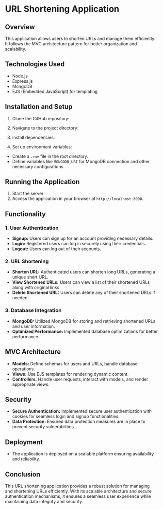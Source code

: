 # URL Shortening Application

## Overview

This application allows users to shorten URLs and manage them efficiently. It follows the MVC architecture pattern for better organization and scalability.

## Technologies Used

- Node.js
- Express.js
- MongoDB
- EJS (Embedded JavaScript) for templating

## Installation and Setup

1. Clone the GitHub repository:

2. Navigate to the project directory:

3. Install dependencies:

4. Set up environment variables:

- Create a `.env` file in the root directory.
- Define variables like `MONGODB_URI` for MongoDB connection and other necessary configurations.

## Running the Application

1. Start the server:
2. Access the application in your browser at `http://localhost:3000`.

## Functionality

### 1. User Authentication

- **Signup:** Users can sign up for an account providing necessary details.
- **Login:** Registered users can log in securely using their credentials.
- **Logout:** Users can log out of their accounts.

### 2. URL Shortening

- **Shorten URL:** Authenticated users can shorten long URLs, generating a unique short URL.
- **View Shortened URLs:** Users can view a list of their shortened URLs along with original links.
- **Delete Shortened URL:** Users can delete any of their shortened URLs if needed.

### 3. Database Integration

- **MongoDB:** Utilized MongoDB for storing and retrieving shortened URLs and user information.
- **Optimized Performance:** Implemented database optimizations for better performance.

## MVC Architecture

- **Models:** Define schemas for users and URLs, handle database operations.
- **Views:** Use EJS templates for rendering dynamic content.
- **Controllers:** Handle user requests, interact with models, and render appropriate views.

## Security

- **Secure Authentication:** Implemented secure user authentication with cookies for seamless login and signup functionalities.
- **Data Protection:** Ensured data protection measures are in place to prevent security vulnerabilities.

## Deployment

- The application is deployed on a scalable platform ensuring availability and reliability.

## Conclusion

This URL shortening application provides a robust solution for managing and shortening URLs efficiently. With its scalable architecture and secure authentication mechanisms, it ensures a seamless user experience while maintaining data integrity and security.

